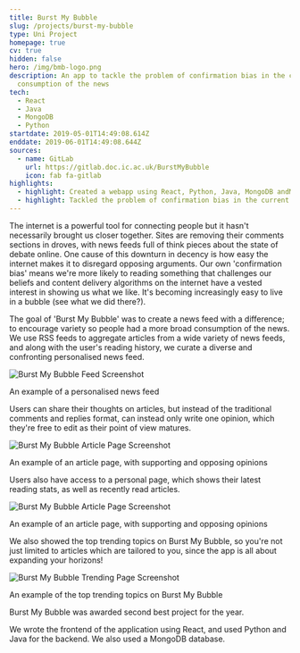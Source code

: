 ```yaml
---
title: Burst My Bubble
slug: /projects/burst-my-bubble
type: Uni Project
homepage: true
cv: true
hidden: false
hero: /img/bmb-logo.png
description: An app to tackle the problem of confirmation bias in the current
  consumption of the news
tech:
  - React
  - Java
  - MongoDB
  - Python
startdate: 2019-05-01T14:49:08.614Z
enddate: 2019-06-01T14:49:08.644Z
sources:
  - name: GitLab
    url: https://gitlab.doc.ic.ac.uk/BurstMyBubble
    icon: fab fa-gitlab
highlights:
  - highlight: Created a webapp using React, Python, Java, MongoDB andMicrosoft Azure
  - highlight: Tackled the problem of confirmation bias in the current consumption of the news
---
```


The internet is a powerful tool for connecting people but it hasn't necessarily brought us closer together. Sites are removing their comments sections in droves, with news feeds full of think pieces about the state of debate online. One cause of this downturn in decency is how easy the internet makes it to disregard opposing arguments. Our own 'confirmation bias' means we're more likely to reading something that challenges our beliefs and content delivery algorithms on the internet have a vested interest in showing us what we like. It's becoming increasingly easy to live in a bubble (see what we did there?).

The goal of 'Burst My Bubble' was to create a news feed with a difference; to encourage variety so people had a more broad consumption of the news. We use RSS feeds to aggregate articles from a wide variety of news feeds, and along with the user's reading history, we curate a diverse and confronting personalised news feed.

![Burst My Bubble Feed Screenshot](/img/bmb-1.png "Burst My Bubble Feed Screenshot")<p class="caption">An example of a personalised news feed</p>

Users can share their thoughts on articles, but instead of the traditional comments and replies format, can instead only write one opinion, which they're free to edit as their point of view matures.

![Burst My Bubble Article Page Screenshot](/img/bmb-3.png "Burst My Bubble Article Page Screenshot")<p class="caption">An example of an article page, with supporting and opposing opinions</p>

Users also have access to a personal page, which shows their latest reading stats, as well as recently read articles.

![Burst My Bubble Article Page Screenshot](/img/bmb-3.png "Burst My Bubble Article Page Screenshot")<p class="caption">An example of an article page, with supporting and opposing opinions</p>

We also showed the top trending topics on Burst My Bubble, so you're not just limited to articles which are tailored to you, since the app is all about expanding your horizons!

![Burst My Bubble Trending Page Screenshot](/img/bmb-4.png "Burst My Bubble Trending Page Screenshot")<p class="caption">An example of the top trending topics on Burst My Bubble</p>

Burst My Bubble was awarded second best project for the year.

We wrote the frontend of the application using React, and used Python and Java for the backend. We also used a MongoDB database.
